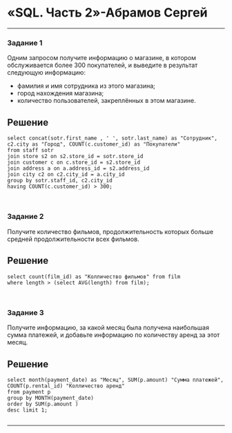 # «SQL. Часть 2»-Абрамов Сергей

---

### Задание 1

Одним запросом получите информацию о магазине, в котором обслуживается более 300 покупателей, и выведите в результат следующую информацию:

- фамилия и имя сотрудника из этого магазина;
- город нахождения магазина;
- количество пользователей, закреплённых в этом магазине.

## Решение
```
select concat(sotr.first_name , ' ', sotr.last_name) as "Сотрудник",  c2.city as "Город", COUNT(c.customer_id) as "Покупатели"
from staff sotr
join store s2 on s2.store_id = sotr.store_id 
join customer c on c.store_id = s2.store_id
join address a on a.address_id = s2.address_id 
join city c2 on c2.city_id = a.city_id 
group by sotr.staff_id, c2.city_id 
having COUNT(c.customer_id) > 300;
```

![]()
---


### Задание 2

Получите количество фильмов, продолжительность которых больше средней продолжительности всех фильмов.


## Решение
```
select count(film_id) as "Колличество фильмов" from film 
where length > (select AVG(length) from film);
```



![]()
---


### Задание 3


Получите информацию, за какой месяц была получена наибольшая сумма платежей, и добавьте информацию по количеству аренд за этот месяц.

## Решение

```
select month(payment_date) as "Месяц", SUM(p.amount) "Сумма платежей", COUNT(p.rental_id) "Колличество аренд" 
from payment p
group by MONTH(payment_date)
order by SUM(p.amount ) 
desc limit 1;
```
![]()


---